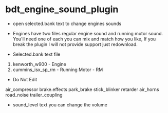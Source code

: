 # bdt_engine_sound_plugin
- open selected.bank text to change engines sounds
- Engines have two files regular engine sound and running motor sound. You'll need one of each you can mix and match how you like, If you break the plugin I will not provide support just redownload. 


- Selected.bank text file

1. kenworth_w900 - Engine
2. cummins_isx_sp_rm - Running Motor - RM

- Do Not Edit 

air_compressor
brake.effects
park_brake
stick_blinker
retarder
air_horns
road_noise
trailer_coupling

- sound_level text you can change the volume
